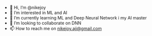 - 👋 Hi, I’m @nikejoy
- 👀 I’m interested in ML and AI
- 🌱 I’m currently learning ML and Deep Neural Network i my AI master 
- 💞️ I’m looking to collaborate on DNN
- 📫 How to reach me on nikejoy.aji@gmail.com

<!---
nikejoy/nikejoy is a ✨ special ✨ repository because its `README.md` (this file) appears on your GitHub profile.
You can click the Preview link to take a look at your changes.
--->
